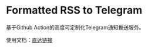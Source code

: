 # Formatted RSS to Telegram

基于Github Action的高度可定制化Telegram通知推送服务。

使用文档：[直达链接](https://blog.dov.moe/posts/56849/)
